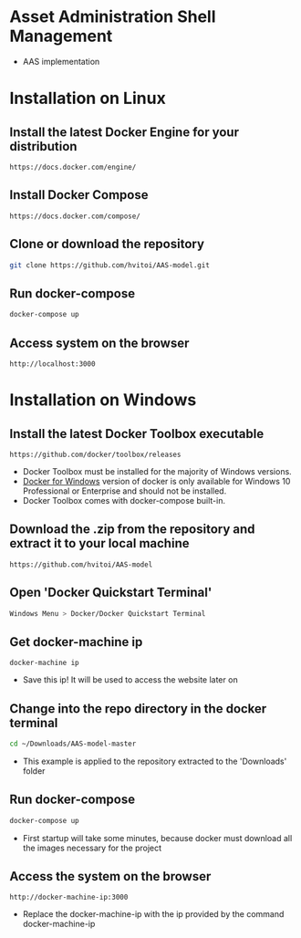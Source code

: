 # Asset Administration Shell Management

- AAS implementation

# Installation on Linux

 
## Install the latest Docker Engine for your distribution
```
https://docs.docker.com/engine/
```

## Install Docker Compose
```
https://docs.docker.com/compose/
```

## Clone or download the repository
```bash
git clone https://github.com/hvitoi/AAS-model.git
```

## Run docker-compose
```bash
docker-compose up
```

## Access system on the browser
```
http://localhost:3000
```

# Installation on Windows

## Install the latest Docker Toolbox executable
```
https://github.com/docker/toolbox/releases
```
- Docker Toolbox must be installed for the majority of Windows versions.
- [Docker for Windows](https://hub.docker.com/editions/community/docker-ce-desktop-windows) version of docker is only available for Windows 10 Professional or Enterprise and should not be installed.
- Docker Toolbox comes with docker-compose built-in.

## Download the .zip from the repository and extract it to your local machine
```
https://github.com/hvitoi/AAS-model
```

## Open 'Docker Quickstart Terminal'
```bash
Windows Menu > Docker/Docker Quickstart Terminal
```

## Get docker-machine ip
```
docker-machine ip
```
- Save this ip! It will be used to access the website later on

## Change into the repo directory in the docker terminal
   
```bash
cd ~/Downloads/AAS-model-master  
```
- This example is applied to the repository extracted to the 'Downloads' folder

## Run docker-compose
```bash
docker-compose up
```
- First startup will take some minutes, because docker must download all the images necessary for the project

## Access the system on the browser
```
http://docker-machine-ip:3000
```
- Replace the docker-machine-ip with the ip provided by the command docker-machine-ip